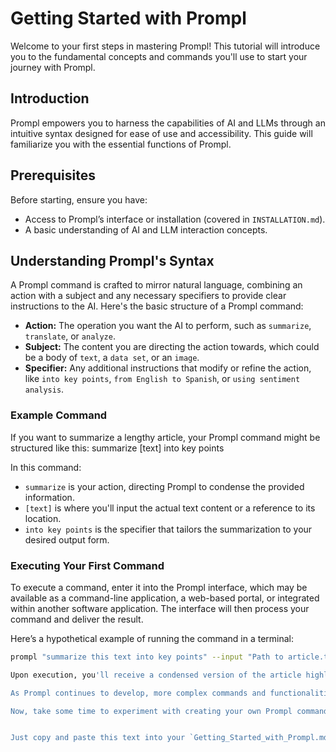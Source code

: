 # Getting Started with Prompl

Welcome to your first steps in mastering Prompl! This tutorial will introduce you to the fundamental concepts and commands you'll use to start your journey with Prompl.

## Introduction

Prompl empowers you to harness the capabilities of AI and LLMs through an intuitive syntax designed for ease of use and accessibility. This guide will familiarize you with the essential functions of Prompl.

## Prerequisites

Before starting, ensure you have:

- Access to Prompl’s interface or installation (covered in `INSTALLATION.md`).
- A basic understanding of AI and LLM interaction concepts.

## Understanding Prompl's Syntax

A Prompl command is crafted to mirror natural language, combining an action with a subject and any necessary specifiers to provide clear instructions to the AI. Here's the basic structure of a Prompl command:

- **Action:** The operation you want the AI to perform, such as `summarize`, `translate`, or `analyze`.
- **Subject:** The content you are directing the action towards, which could be a body of `text`, a `data set`, or an `image`.
- **Specifier:** Any additional instructions that modify or refine the action, like `into key points`, `from English to Spanish`, or `using sentiment analysis`.

### Example Command

If you want to summarize a lengthy article, your Prompl command might be structured like this:
summarize [text] into key points


In this command:

- `summarize` is your action, directing Prompl to condense the provided information.
- `[text]` is where you'll input the actual text content or a reference to its location.
- `into key points` is the specifier that tailors the summarization to your desired output form.

### Executing Your First Command

To execute a command, enter it into the Prompl interface, which may be available as a command-line application, a web-based portal, or integrated within another software application. The interface will then process your command and deliver the result.

Here’s a hypothetical example of running the command in a terminal:

```bash
prompl "summarize this text into key points" --input "Path to article.txt"

Upon execution, you'll receive a condensed version of the article highlighting its main points.

As Prompl continues to develop, more complex commands and functionalities will be introduced, enabling even more dynamic interactions with AI.

Now, take some time to experiment with creating your own Prompl commands, and see what you can accomplish. If you have questions or need further guidance, the community forums and support channels are available to assist you.


Just copy and paste this text into your `Getting_Started_with_Prompl.md` file, and you'll be all set with the initial content for that tutorial.


